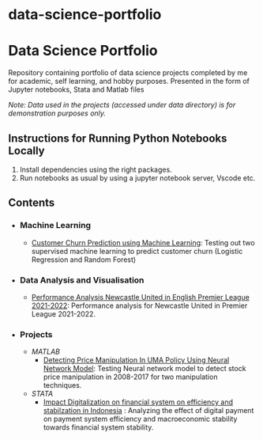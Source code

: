 # data-science-portfolio
# Data Science Portfolio
Repository containing portfolio of data science projects completed by me for academic, self learning, and hobby purposes. Presented in the form of Jupyter notebooks, Stata and Matlab files 

_Note: Data used in the projects (accessed under data directory) is for demonstration purposes only._

## Instructions for Running Python Notebooks Locally
1. Install dependencies using the right packages.
2. Run notebooks as usual by using a jupyter notebook server, Vscode etc.

## Contents

- ### Machine Learning
  - [Customer Churn Prediction using Machine Learning](https://github.com/astoadhi/Customer-Churn-Prediction-using-Machine-Learning): Testing out two supervised machine learning to predict customer churn (Logistic Regression and Random Forest)

- ### Data Analysis and Visualisation
  - [Performance Analysis Newcastle United in English Premier League 2021-2022](https://github.com/astoadhi/Performance-Analysis-Newcastle-United-in-English-Premier-League-2021-2022): Performance analysis for Newcastle United in Premier League 2021-2022.
- ### Projects
  - _MATLAB_
      - [Detecting Price Manipulation In UMA Policy Using Neural Network Model](https://github.com/astoadhi/Detecting-Price-Manipulation-In-UMA-Policy-Using-Neural-Network-Model): Testing Neural network model to detect stock price manipulation in 2008-2017 for two manipulation techniques.
  - _STATA_
      - [Impact Digitalization on financial system on efficiency and stabilzation in Indonesia](https://github.com/astoadhi/Impact-Digitalization-on-financial-system-on-efficiency-and-stabilzation-in-Indonesia) : Analyzing the effect of digital payment on payment system efficiency and macroeconomic stability towards financial system stability.

